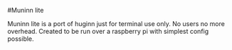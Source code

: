 #Muninn lite

Muninn lite is a port of huginn just for terminal use only. No users no more overhead. Created to be run over a raspberry pi with simplest config possible. 